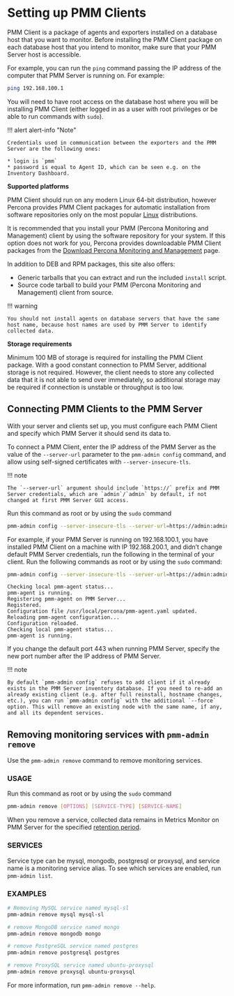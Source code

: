 # Setting up PMM Clients

PMM Client is a package of agents and exporters installed on a database host
that you want to monitor. Before installing the PMM Client package on each
database host that you intend to monitor, make sure that your PMM Server host
is accessible.

For example, you can run the `ping` command passing the IP address of the
computer that PMM Server is running on. For example:

```sh
ping 192.168.100.1
```

You will need to have root access on the database host where you will be
installing PMM Client (either logged in as a user with root privileges or be
able to run commands with `sudo`).

!!! alert alert-info "Note"

    Credentials used in communication between the exporters and the PMM Server are the following ones:

    * login is `pmm`
    * password is equal to Agent ID, which can be seen e.g. on the Inventory Dashboard.

**Supported platforms**

PMM Client should run on any modern Linux 64-bit distribution, however
Percona provides PMM Client packages for automatic installation from
software repositories only on the most popular [Linux](linux.md) distributions.

It is recommended that you install your PMM (Percona Monitoring and Management) client by using the
software repository for your system. If this option does not work for you,
Percona provides downloadable PMM Client packages
from the [Download Percona Monitoring and Management](https://www.percona.com/downloads/pmm2/) page.

In addition to DEB and RPM packages, this site also offers:

* Generic tarballs that you can extract and run the included `install` script.
* Source code tarball to build your PMM (Percona Monitoring and Management) client from source.

!!! warning

    You should not install agents on database servers that have the same host name, because host names are used by PMM Server to identify collected data.

**Storage requirements**

Minimum 100 MB of storage is required for installing the PMM Client package. With a good constant connection to PMM Server, additional storage is not required. However, the client needs to store any collected data that it is not able to send over immediately, so additional storage may be required if connection is unstable or throughput is too low.



## Connecting PMM Clients to the PMM Server

With your server and clients set up, you must configure each PMM Client and
specify which PMM Server it should send its data to.

To connect a PMM Client, enter the IP address of the PMM Server as the value
of the `--server-url` parameter to the `pmm-admin config` command, and
allow using self-signed certificates with `--server-insecure-tls`.

!!! note

    The `--server-url` argument should include `https://` prefix and PMM Server credentials, which are `admin`/`admin` by default, if not changed at first PMM Server GUI access.

Run this command as root or by using the `sudo` command

```sh
pmm-admin config --server-insecure-tls --server-url=https://admin:admin@192.168.100.1:443
```

For example, if your PMM Server is running on 192.168.100.1, you have installed PMM Client on a machine with IP 192.168.200.1, and didn’t change default PMM Server credentials, run the following in the terminal of your client. Run the following commands as root or by using the `sudo` command:

```sh
pmm-admin config --server-insecure-tls --server-url=https://admin:admin@192.168.100.1:443
```

```
Checking local pmm-agent status...
pmm-agent is running.
Registering pmm-agent on PMM Server...
Registered.
Configuration file /usr/local/percona/pmm-agent.yaml updated.
Reloading pmm-agent configuration...
Configuration reloaded.
Checking local pmm-agent status...
pmm-agent is running.
```

If you change the default port 443 when running PMM Server, specify the new port number after the IP address of PMM Server.

!!! note

    By default `pmm-admin config` refuses to add client if it already exists in the PMM Server inventory database. If you need to re-add an already existing client (e.g. after full reinstall, hostname changes, etc.), you can run `pmm-admin config` with the additional `--force` option. This will remove an existing node with the same name, if any, and all its dependent services.

## Removing monitoring services with `pmm-admin remove`

Use the `pmm-admin remove` command to remove monitoring services.

### USAGE

Run this command as root or by using the `sudo` command

```sh
pmm-admin remove [OPTIONS] [SERVICE-TYPE] [SERVICE-NAME]
```

When you remove a service,
collected data remains in Metrics Monitor on PMM Server for the specified [retention period](https://www.percona.com/doc/percona-monitoring-and-management/2.x/faq.html#how-to-control-data-retention-for-pmm).

### SERVICES

Service type can be mysql, mongodb, postgresql or proxysql, and service
name is a monitoring service alias. To see which services are enabled,
run `pmm-admin list`.

### EXAMPLES

```sh
# Removing MySQL service named mysql-sl
pmm-admin remove mysql mysql-sl

# remove MongoDB service named mongo
pmm-admin remove mongodb mongo

# remove PostgreSQL service named postgres
pmm-admin remove postgresql postgres

# remove ProxySQL service named ubuntu-proxysql
pmm-admin remove proxysql ubuntu-proxysql
```

For more information, run `pmm-admin remove --help`.
